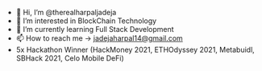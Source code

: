 - 👋 Hi, I’m @therealharpaljadeja
- 👀 I’m interested in BlockChain Technology
- 🌱 I’m currently learning Full Stack Development
- 📫 How to reach me -> jadejaharpal14@gmail.com
- 5x Hackathon Winner (HackMoney 2021, ETHOdyssey 2021, Metabuidl, SBHack 2021, Celo Mobile DeFi)

<!---
therealharpaljadeja/therealharpaljadeja is a ✨ special ✨ repository because its `README.md` (this file) appears on your GitHub profile.
You can click the Preview link to take a look at your changes.
--->
